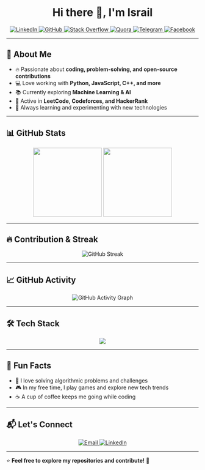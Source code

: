 <h1 align="center">Hi there 👋, I'm Israil</h1>  

<p align="center">
  <a href="https://www.linkedin.com/in/israil445/">
    <img src="https://img.shields.io/badge/LinkedIn-%230077B5.svg?style=for-the-badge&logo=linkedin&logoColor=white" alt="LinkedIn">
  </a>
  <a href="https://github.com/Israil445">
    <img src="https://img.shields.io/badge/GitHub-181717?style=for-the-badge&logo=github&logoColor=white" alt="GitHub">
  </a>
  <a href="https://stackoverflow.com/users/19773027/israil">
    <img src="https://img.shields.io/badge/Stack%20Overflow-F58025?style=for-the-badge&logo=stackoverflow&logoColor=white" alt="Stack Overflow">
  </a>
  <a href="https://www.quora.com/profile/Md-Israil-Hosen-2">
    <img src="https://img.shields.io/badge/Quora-B92B27?style=for-the-badge&logo=quora&logoColor=white" alt="Quora">
  </a>
  <a href="https://t.me/Israil445">
    <img src="https://img.shields.io/badge/Telegram-2CA5E0?style=for-the-badge&logo=telegram&logoColor=white" alt="Telegram">
  </a>
  <a href="https://www.facebook.com/md.israilhosen.927">
    <img src="https://img.shields.io/badge/Facebook-1877F2?style=for-the-badge&logo=facebook&logoColor=white" alt="Facebook">
  </a>
</p>

---

## 🚀 About Me  

- 🔥 Passionate about **coding, problem-solving, and open-source contributions**  
- 💻 Love working with **Python, JavaScript, C++, and more**  
- 📚 Currently exploring **Machine Learning & AI**  
- 🎯 Active in **LeetCode, Codeforces, and HackerRank**  
- 🌱 Always learning and experimenting with new technologies  

---

## 📊 GitHub Stats  

<p align="center">
  <img height="180px" src="https://github-readme-stats.vercel.app/api?username=Israil445&show_icons=true&hide_border=true&theme=tokyonight&count_private=true" />
  <img height="180px" src="https://github-readme-stats.vercel.app/api/top-langs/?username=Israil445&layout=compact&hide_border=true&theme=tokyonight&count_private=true" />
</p>

---

## 🔥 Contribution & Streak  

<p align="center">
  <img src="https://github-readme-streak-stats.herokuapp.com/?user=Israil445&theme=nightowl&fire=pink&currStreakNum=2FD3EB&sideLabels=F00" alt="GitHub Streak" />
</p>

---

## 📈 GitHub Activity  

<p align="center">
  <img src="https://github-readme-activity-graph.vercel.app/graph?username=Israil445&theme=react-dark&hide_border=true&area=true" alt="GitHub Activity Graph" />
</p>

---

## 🛠️ Tech Stack  

<p align="center">
  <img src="https://skillicons.dev/icons?i=python,cpp,js,html,css,react,nodejs,git,github,vscode,linux" />
</p>

---

## 🌟 Fun Facts  

- 🎯 I love solving algorithmic problems and challenges  
- 🎮 In my free time, I play games and explore new tech trends  
- ☕ A cup of coffee keeps me going while coding  

---

## 📬 Let's Connect  

<p align="center">
  <a href="mailto:israil445@example.com">
    <img src="https://img.shields.io/badge/Email-D14836?style=for-the-badge&logo=gmail&logoColor=white" alt="Email">
  </a>
  <a href="https://www.linkedin.com/in/israil445/">
    <img src="https://img.shields.io/badge/LinkedIn-%230077B5.svg?style=for-the-badge&logo=linkedin&logoColor=white" alt="LinkedIn">
  </a>
</p>

---

⭐ **Feel free to explore my repositories and contribute!** 🚀  
